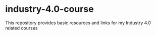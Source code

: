 # industry-4.0-course
This repository provides basic resources and links for my Industry 4.0 related courses
